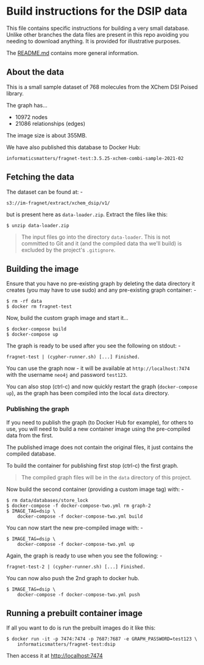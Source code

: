 # Build instructions for the DSIP data

This file contains specific instructions for building a very small database.
Unlike other branches the data files are present in this repo avoiding you 
needing to download anything. It is provided for illustrative purposes.

The [README.md]() contains more general information.

## About the data

This is a small sample dataset of 768 molecules from the XChem DSI Poised library.

The graph has...

-   10972 nodes
-   21086 relationships (edges)

The image size is about 355MB.

We have also published this database to Docker Hub:

    informaticsmatters/fragnet-test:3.5.25-xchem-combi-sample-2021-02

## Fetching the data

The dataset can be found at: -

    s3://im-fragnet/extract/xchem_dsip/v1/

but is present here as `data-loader.zip`. Extract the files like this: 

    $ unzip data-loader.zip

>   The input files go into the directory `data-loader`. This is not committed
to Git and it (and the compiled data tha we'll build) is excluded by the
project's `.gitignore`.

## Building the image

Ensure that you have no pre-existing graph by deleting the data directory it
creates (you may have to use sudo) and any pre-existing graph container: -

    $ rm -rf data
    $ docker rm fragnet-test

Now, build the custom graph image and start it...

    $ docker-compose build
    $ docker-compose up

The graph is ready to be used after you see the following on stdout: -

    fragnet-test | (cypher-runner.sh) [...] Finished.

You can use the graph now - it will be available at `http://localhost:7474`
with the username `neo4j` and password `test123`.

You can also stop (ctrl-c) and now quickly restart the graph
(`docker-compose up`), as the graph has been compiled into the local `data`
directory.

### Publishing the graph
If you need to publish the graph (to Docker Hub for example), for others to use,
you will need to build a new container image using the pre-compiled data
from the first.

The published image does not contain the original files, it just contains
the compiled database.

To build the container for publishing first stop (ctrl-c) the first graph.

>   The compiled graph files will be in the `data` directory of this project.

Now build the second container (providing a custom image tag) with: -

    $ rm data/databases/store_lock
    $ docker-compose -f docker-compose-two.yml rm graph-2
    $ IMAGE_TAG=dsip \
        docker-compose -f docker-compose-two.yml build

You can now start the new pre-compiled image with: -

    $ IMAGE_TAG=dsip \
        docker-compose -f docker-compose-two.yml up

Again, the graph is ready to use when you see the following: -

    fragnet-test-2 | (cypher-runner.sh) [...] Finished.

You can now also push the 2nd graph to docker hub.

    $ IMAGE_TAG=dsip \
        docker-compose -f docker-compose-two.yml push

## Running a prebuilt container image
If all you want to do is run the prebuilt images do it like this:

    $ docker run -it -p 7474:7474 -p 7687:7687 -e GRAPH_PASSWORD=test123 \
        informaticsmatters/fragnet-test:dsip

Then access it at [http://localhost:7474]()